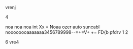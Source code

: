 vrenj

4




noa noa noa
int Xx = Noaa  ozer auto suncabl
noooooooaaaaaaa3456789998--=+=V+ += FD{b pfdrv 1 2



6
vre4
